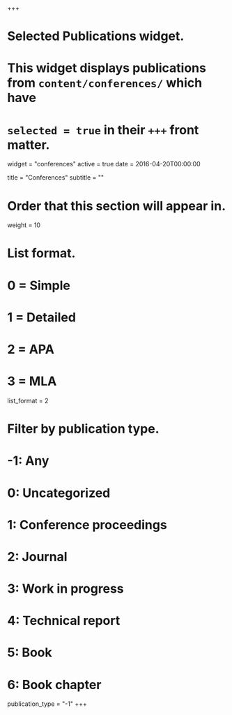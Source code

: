 +++
# Selected Publications widget.
# This widget displays publications from `content/conferences/` which have
# `selected = true` in their `+++` front matter.
widget = "conferences"
active = true
date = 2016-04-20T00:00:00

title = "Conferences"
subtitle = ""

# Order that this section will appear in.
weight = 10

# List format.
#   0 = Simple
#   1 = Detailed
#   2 = APA
#   3 = MLA
list_format = 2

# Filter by publication type.
# -1: Any
#  0: Uncategorized
#  1: Conference proceedings
#  2: Journal
#  3: Work in progress
#  4: Technical report
#  5: Book
#  6: Book chapter
publication_type = "-1"
+++
